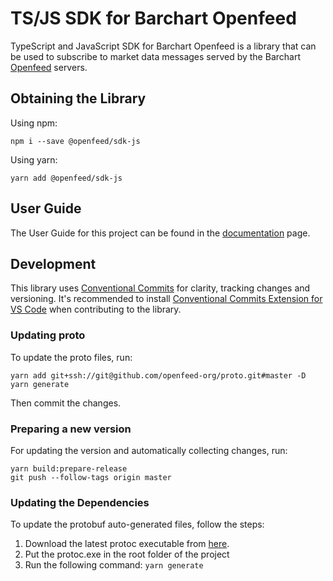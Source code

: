 # TS/JS SDK for Barchart Openfeed

TypeScript and JavaScript SDK for Barchart Openfeed is a library that can be used to subscribe to market data messages served by the Barchart [Openfeed](https://openfeed.com/) servers.

## Obtaining the Library

Using npm:

```shell
npm i --save @openfeed/sdk-js
```

Using yarn:

```shell
yarn add @openfeed/sdk-js
```

## User Guide

The User Guide for this project can be found in the [documentation](DOCUMENTATION.md) page.

## Development

This library uses [Conventional Commits](https://www.conventionalcommits.org/en/v1.0.0/) for clarity, tracking changes and versioning. It's recommended to install [Conventional Commits Extension for VS Code](https://marketplace.visualstudio.com/items?itemName=vivaxy.vscode-conventional-commits) when contributing to the library.

### Updating proto

To update the proto files, run:

```shell
yarn add git+ssh://git@github.com/openfeed-org/proto.git#master -D
yarn generate
```

Then commit the changes.

### Preparing a new version

For updating the version and automatically collecting changes, run:

```shell
yarn build:prepare-release
git push --follow-tags origin master
```

### Updating the Dependencies

To update the protobuf auto-generated files, follow the steps:

1. Download the latest protoc executable from [here](https://github.com/protocolbuffers/protobuf/releases).
2. Put the protoc.exe in the root folder of the project
3. Run the following command: `yarn generate`
